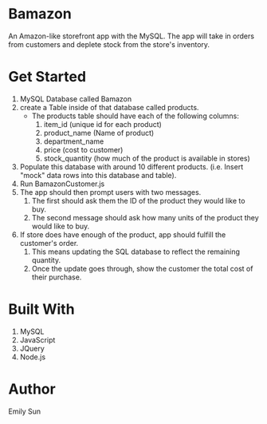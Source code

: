 # Bamazon
An Amazon-like storefront app with the MySQL. The app will take in orders from customers and deplete stock from the store's inventory. 
# Get Started
  1. MySQL Database called Bamazon
  2. create a Table inside of that database called products.
      * The products table should have each of the following columns:
        1. item_id (unique id for each product)
        2. product_name (Name of product)
        3. department_name
        4. price (cost to customer)
        5. stock_quantity (how much of the product is available in stores)
 3. Populate this database with around 10 different products. (i.e. Insert "mock" data rows into this database and table).
 4. Run BamazonCustomer.js
 5. The app should then prompt users with two messages.
    1. The first should ask them the ID of the product they would like to buy.
    2. The second message should ask how many units of the product they would like to buy.
6. If store does have enough of the product, app should fulfill the customer's order.
    1. This means updating the SQL database to reflect the remaining quantity.
    2. Once the update goes through, show the customer the total cost of their purchase.
# Built With
  1. MySQL
  2. JavaScript
  3. JQuery
  4. Node.js
# Author
Emily Sun




